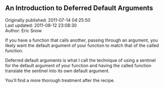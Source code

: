 ## An Introduction to Deferred Default Arguments  
Originally published: 2011-07-14 04:25:50  
Last updated: 2011-08-12 23:08:30  
Author: Eric Snow  
  
If you have a function that calls another, passing through an argument, you likely want the default argument of your function to match that of the called function.

Deferred default arguments is what I call the technique of using a sentinel for the default argument of your function and having the called function translate the sentinel into its own default argument.

You'll find a more thorough treatment after the recipe.